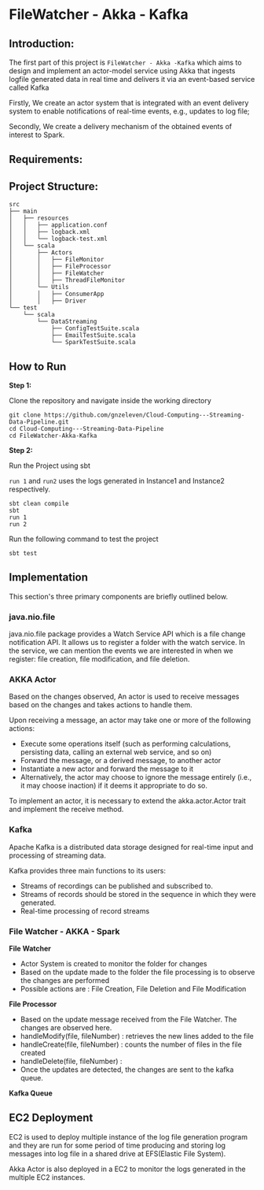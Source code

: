 # FileWatcher - Akka - Kafka

## Introduction:

The first part of this project is `FileWatcher - Akka -Kafka` which aims to design and implement an actor-model service using Akka that ingests logfile generated data in real time and delivers it via an event-based service called Kafka
 
Firstly, We create an actor system that is integrated with an event delivery system to enable notifications of real-time events, e.g., updates to log file; 

Secondly, We create a delivery mechanism of the obtained events of interest to Spark.

## Requirements:


## Project Structure:

```
src
├── main
│   ├── resources
│   │   ├── application.conf
│   │   ├── logback.xml
│   │   └── logback-test.xml
│   └── scala
│       ├── Actors
│       │   ├── FileMonitor
│       │   ├── FileProcessor
│       │   ├── FileWatcher
│       │   ├── ThreadFileMonitor
│       └── Utils
│       │   ├── ConsumerApp
│       │   ├── Driver
└── test
    └── scala
        └── DataStreaming
            ├── ConfigTestSuite.scala
            ├── EmailTestSuite.scala
            └── SparkTestSuite.scala
```


## How to Run

**Step 1:**

Clone the repository and navigate inside the working directory
```
git clone https://github.com/gnzeleven/Cloud-Computing---Streaming-Data-Pipeline.git
cd Cloud-Computing---Streaming-Data-Pipeline
cd FileWatcher-Akka-Kafka
```

**Step 2:**

Run the Project using sbt

`run 1` and `run2` uses the logs generated in Instance1 and Instance2 respectively.


```
sbt clean compile 
sbt  
run 1  
run 2 
```
Run the following command to test the project

```
sbt test
```

## Implementation

This section's three primary components are briefly outlined below.

### java.nio.file

java.nio.file package provides a Watch Service API which is a file change notification API. It allows us to register a folder with the watch service. 
In the service, we can mention the events we are interested in when we register: file creation, file modification, and file deletion.


### AKKA Actor

Based on the changes observed, An actor is used to receive messages based on the changes and takes actions to handle them. 

Upon receiving a message, an actor may take one or more of the following actions:

- Execute some operations itself (such as performing calculations, persisting data, calling an external web service, and so on)
- Forward the message, or a derived message, to another actor
- Instantiate a new actor and forward the message to it
- Alternatively, the actor may choose to ignore the message entirely (i.e., it may choose inaction) if it deems it appropriate to do so.

To implement an actor, it is necessary to extend the akka.actor.Actor trait and implement the receive method. 


### Kafka

Apache Kafka is a distributed data storage designed for real-time input and processing of streaming data.

Kafka provides three main functions to its users:

- Streams of recordings can be published and subscribed to.
- Streams of records should be stored in the sequence in which they were generated.
- Real-time processing of record streams


### File Watcher - AKKA - Spark

**File Watcher**

- Actor System is created to monitor the folder for changes
- Based on the update made to the folder the file processing is to observe the changes are performed
- Possible actions are : File Creation, File Deletion and File Modification

**File Processor**

- Based on the update message received from the File Watcher. The changes are observed here.
- handleModify(file, fileNumber) : retrieves the new lines added to the file
- handleCreate(file, fileNumber) : counts the number of files in the file created
- handleDelete(file, fileNumber) : 
- Once the updates are detected, the changes are sent to the kafka queue.

**Kafka Queue**


## EC2 Deployment

EC2 is used to deploy multiple instance of the log file generation program and they are run for some period of time producing and storing log messages into log file in a shared drive at EFS(Elastic File System). 

Akka Actor is also deployed in a EC2 to monitor the logs generated in the multiple EC2 instances.

